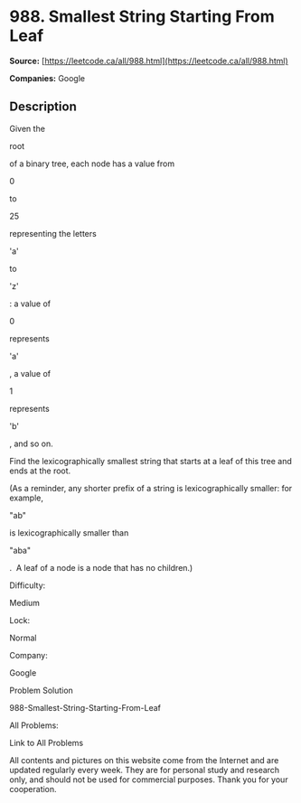 # 988. Smallest String Starting From Leaf

**Source:** [https://leetcode.ca/all/988.html](https://leetcode.ca/all/988.html)

**Companies:** Google

## Description

Given the

root

of a binary tree, each node has a value from

0

to

25

representing the letters

'a'

to

'z'

: a value of

0

represents

'a'

, a
        value of

1

represents

'b'

, and so on.

Find the lexicographically smallest string that starts at a leaf of this tree and ends at the
        root.

(As a reminder, any shorter prefix of a string is lexicographically smaller: for example,

"ab"

is lexicographically smaller than

"aba"

. 
        A leaf of a node is a node that has no children.)

Difficulty:

Medium

Lock:

Normal

Company:

Google

Problem Solution

988-Smallest-String-Starting-From-Leaf

All Problems:

Link to All Problems

All contents and pictures on this website come from the Internet and are updated regularly every week. They are for personal study and research only, and should not be used for commercial purposes. Thank you for your cooperation.

